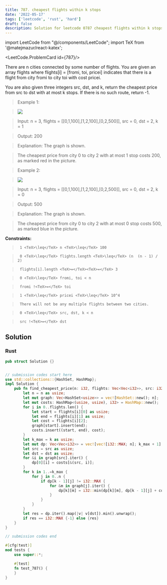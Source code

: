```yaml
---
title: 787. cheapest flights within k stops
date: '2022-05-17'
tags: ['leetcode', 'rust', 'hard']
draft: false
description: Solution for leetcode 0787 cheapest flights within k stops
---
```

import LeetCode from "@/components/LeetCode";
import TeX from '@matejmazur/react-katex';

<LeetCode.ProblemCard id={787}/>
 

  There are n cities connected by some number of flights. You are given an array flights where flights[i] <TeX>=</TeX> [fromi, toi, pricei] indicates that there is a flight from city fromi to city toi with cost pricei.

  You are also given three integers src, dst, and k, return the cheapest price from src to dst with at most k stops. If there is no such route, return -1.

   

 >   Example 1:

 >   ![](https://s3-lc-upload.s3.amazonaws.com/uploads/2018/02/16/995.png)

 >   Input: n <TeX>=</TeX> 3, flights <TeX>=</TeX> [[0,1,100],[1,2,100],[0,2,500]], src <TeX>=</TeX> 0, dst <TeX>=</TeX> 2, k <TeX>=</TeX> 1

 >   Output: 200

 >   Explanation: The graph is shown.

 >   The cheapest price from city 0 to city 2 with at most 1 stop costs 200, as marked red in the picture.

  

 >   Example 2:

 >   ![](https://s3-lc-upload.s3.amazonaws.com/uploads/2018/02/16/995.png)

 >   Input: n <TeX>=</TeX> 3, flights <TeX>=</TeX> [[0,1,100],[1,2,100],[0,2,500]], src <TeX>=</TeX> 0, dst <TeX>=</TeX> 2, k <TeX>=</TeX> 0

 >   Output: 500

 >   Explanation: The graph is shown.

 >   The cheapest price from city 0 to city 2 with at most 0 stop costs 500, as marked blue in the picture.

  

   

  **Constraints:**

  

 >   	1 <TeX>\leq</TeX> n <TeX>\leq</TeX> 100

 >   	0 <TeX>\leq</TeX> flights.length <TeX>\leq</TeX> (n  (n - 1) / 2)

 >   	flights[i].length <TeX>=</TeX><TeX>=</TeX> 3

 >   	0 <TeX>\leq</TeX> fromi, toi < n

 >   	fromi !<TeX>=</TeX> toi

 >   	1 <TeX>\leq</TeX> pricei <TeX>\leq</TeX> 10^4

 >   	There will not be any multiple flights between two cities.

 >   	0 <TeX>\leq</TeX> src, dst, k < n

 >   	src !<TeX>=</TeX> dst


## Solution
### Rust
```rust
pub struct Solution {}


// submission codes start here
use std::collections::{HashSet, HashMap};
impl Solution {
    pub fn find_cheapest_price(n: i32, flights: Vec<Vec<i32>>, src: i32, dst: i32, k: i32) -> i32 {
        let n = n as usize;
        let mut graph: Vec<HashSet<usize>> = vec![HashSet::new(); n];
        let mut costs: HashMap<(usize, usize), i32> = HashMap::new();
        for i in 0..flights.len() {
            let start = flights[i][0] as usize;
            let end = flights[i][1] as usize;
            let cost = flights[i][2];
            graph[start].insert(end);     
            costs.insert((start, end), cost);
        }
        let k_max = k as usize;
        let mut dp: Vec<Vec<i32>> = vec![vec![i32::MAX; n]; k_max + 1];
        let src = src as usize;
        let dst = dst as usize;
        for &i in graph[src].iter() {
            dp[0][i] = costs[&(src, i)];
        }
        for k in 1..=k_max {
            for j in 0..n {
                if dp[k - 1][j] != i32::MAX {
                    for &m in graph[j].iter() {
                        dp[k][m] = i32::min(dp[k][m], dp[k - 1][j] + costs[&(j, m)]);
                    }
                }
            }
        }
        let res = dp.iter().map(|v| v[dst]).min().unwrap();
        if res == i32::MAX {-1} else {res}
    }
}

// submission codes end

#[cfg(test)]
mod tests {
    use super::*;

    #[test]
    fn test_787() {
    }
}

```

